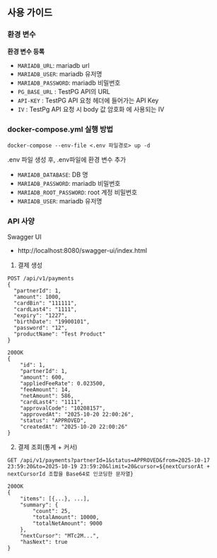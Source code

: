 ## 사용 가이드

### 환경 변수

**환경 변수 등록**

- `MARIADB_URL`: mariadb url
- `MARIADB_USER`: mariadb 유저명
- `MARIADB_PASSWORD`: mariadb 비밀번호
- `PG_BASE_URL` : TestPG API의 URL
- `API-KEY` : TestPG API 요청 헤더에 들어가는 API Key
- `IV` : TestPg API 요청 시 body 값 암호화 에 사용되는 IV

### docker-compose.yml 실행 방법
```
docker-compose --env-file <.env 파일경로> up -d
```

.env 파일 생성 후, .env파일에 환경 변수 추가
- `MARIADB_DATABASE`: DB 명
- `MARIADB_PASSWORD`: mariadb 비밀번호
- `MARIADB_ROOT_PASSWORD`: root 계정 비밀번호
- `MARIADB_USER`: mariadb 유저명

### API 사양

Swagger UI 
- http://localhost:8080/swagger-ui/index.html

1. 결제 생성
```
POST /api/v1/payments
{
  "partnerId": 1,
  "amount": 1000,
  "cardBin": "111111",
  "cardLast4": "1111",
  "expiry": "1227",
  "birthDate": "19900101",
  "password": "12",
  "productName": "Test Product"
}

200OK
{
    "id": 1,
    "partnerId": 1,
    "amount": 600,
    "appliedFeeRate": 0.023500,
    "feeAmount": 14,
    "netAmount": 586,
    "cardLast4": "1111",
    "approvalCode": "10208157",
    "approvedAt": "2025-10-20 22:00:26",
    "status": "APPROVED",
    "createdAt": "2025-10-20 22:00:26"
}
```

2. 결제 조회(통계 + 커서)

```
GET /api/v1/payments?partnerId=1&status=APPROVED&from=2025-10-17 23:59:20&to=2025-10-19 23:59:20&limit=20&cursor=${nextCursorAt + nextCursorId 조합을 Base64로 인코딩한 문자열}

200OK
{
    "items": [{...}, ...],
    "summary": {
        "count": 25,
        "totalAmount": 10000,
        "totalNetAmount": 9000
    },
    "nextCursor": "MTc2M...",
    "hasNext": true
}
```


